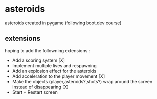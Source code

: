 # asteroids
asteroids created in pygame (following boot.dev course)

## extensions
hoping to add the followning extensions :
* Add a scoring system [X]
* Implement multiple lives and respawning
* Add an explosion effect for the asteroids
* Add acceleration to the player movement [X]
* Make the objects (player,asteroids?,shots?) wrap around the screen instead of disappearing [X]
* Start + Restart screen